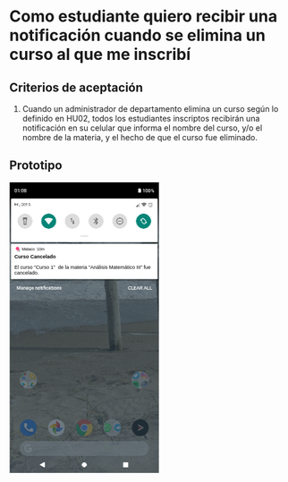 # Como estudiante quiero recibir una notificación cuando se elimina un curso al que me inscribí

## Criterios de aceptación
1. Cuando un administrador de departamento elimina un curso según lo definido en HU02, todos los estudiantes inscriptos recibirán una notificación en su celular que informa el nombre del curso, y/o el nombre de la materia, y el hecho de que el curso fue eliminado.

## Prototipo
![Menú lateral de navegación](./prototipos/notificaciones_curso_cancelado.png)
